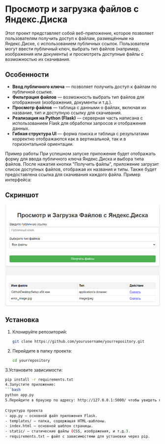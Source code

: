 # Просмотр и загрузка файлов с Яндекс.Диска

Этот проект представляет собой веб-приложение, которое позволяет пользователям получить доступ к файлам, размещённым на Яндекс.Диске, с использованием публичных ссылок. Пользователи могут ввести публичный ключ, выбрать тип файлов (например, изображения или документы) и просмотреть доступные файлы с возможностью их скачивания.

## Особенности

- **Ввод публичного ключа** — позволяет получить доступ к файлам по публичной ссылке.
- **Фильтрация файлов** — возможность выбрать тип файлов для отображения (изображения, документы и т.д.).
- **Просмотр файлов** — таблица с данными о файлах, включая их название, тип и доступную ссылку для скачивания.
- **Реализация на Python (Flask)** — серверная часть написана с использованием Flask для обработки запросов и отображения данных.
- **Гибкая структура UI** — форма поиска и таблица с результатами корректно отображаются как в вертикальной, так и в горизонтальной ориентации.

Пример работы
При успешном запуске приложение будет отображать форму для ввода публичного ключа Яндекс.Диска и выбора типа файлов. После нажатия кнопки "Получить файлы", приложение загрузит список доступных файлов, отображая их названия и типы. Также будет предоставлена ссылка для скачивания каждого файла.
  Пример интерфейса:
## Скриншот
![Скриншот](https://github.com/Ryota77777/YandexDiskFileViewer/blob/main/screen11.jpg?raw=true)

## Установка

1. Клонируйте репозиторий:
   ```bash
   git clone https://github.com/yourusername/yourrepository.git
2. Перейдите в папку проекта:
   ```bash
   cd yourrepository
3.Установите зависимости:
   ```bash
   pip install -r requirements.txt
4.Запустите приложение:
   ```bash
   python app.py
5.Перейдите в браузер по адресу: http://127.0.0.1:5000/ чтобы увидеть приложение.

Структура проекта
- app.py — основной файл приложения Flask.
- templates/ — папка, содержащая HTML-шаблоны.
- index.html — основной шаблон страницы.
- static/ — статические файлы (CSS, изображения, и т.д.).
- requirements.txt — файл с зависимостями для установки через pip.


